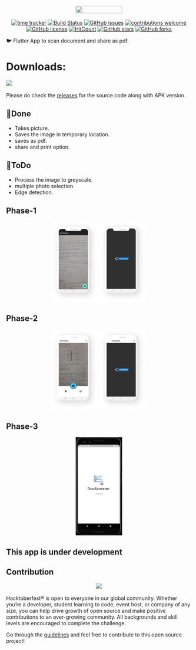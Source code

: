 <p align="center"><img width="50%" height="50%" src="images/logo.png"></p>

<div align="center">
  
[![time tracker](https://wakatime.com/badge/github/Aman-zishan/DocScanner.svg)](https://wakatime.com/badge/github/Aman-zishan/DocScanner)
[![Build Status](https://travis-ci.com/Aman-zishan/DocScanner.svg?branch=master)](https://travis-ci.com/Aman-zishan/DocScanner)
[![GitHub issues](https://img.shields.io/github/issues/Aman-zishan/DocScanner.svg)](https://GitHub.com/Aman-zishan/DocScanner/issues/)
[![contributions welcome](https://img.shields.io/badge/contributions-welcome-brightgreen.svg?style=flat)](https://github.com/Aman-zishan/DocScanner/issues)
[![GitHub license](https://img.shields.io/github/license/Aman-zishan/DocScanner.svg)](https://github.com/Aman-zishan/DocScanner/blob/master/LICENSE)
[![HitCount](http://hits.dwyl.com/Aman-zishan/DocScanner.svg?style=flat)](http://hits.dwyl.com/Aman-zishan/DocScanner)
[![GitHub stars](https://img.shields.io/github/stars/Aman-zishan/DocScanner)](https://github.com/Aman-zishan/DocScanner/stargazers)
[![GitHub forks](https://img.shields.io/github/forks/Aman-zishan/DocScanner)](https://github.com/Aman-zishan/DocScanner/network/members)

</div>


:bird: Flutter App to scan document and share as pdf.


# Downloads:

<a href="https://apt.izzysoft.de/fdroid/index/apk/com.example.DocScanner"><img src="https://gitlab.com/IzzyOnDroid/repo/-/raw/master/assets/IzzyOnDroid.png" width="15%"></a>

Please do check the [releases](https://github.com/Aman-zishan/DocScanner/releases) for the source code along with APK version.


## :dart:Done

* Takes picture.
* Saves the image in temporary location.
* saves as pdf.
* share and print option.


## :dart:ToDo
                                       
* Process the image to greyscale.
* multiple photo selection.
* Edge detection.

## Phase-1

<p align="center"><img width="25%" height="25%" src="demo/1.png">         <img width="25%" height="25%" src="demo/2.png" ></p>
  
  
## Phase-2

<p align="center"><img width="25%" height="25%" src="demo/3.png">         <img width="25%" height="25%" src="demo/4.png" ></p>


## Phase-3

<p align="center">         <img width="25%" height="25%" src="demo/docscanner.gif" ></p>




## This app is under development

## Contribution

<p align="center"><img src="https://hacktoberfestswaglist.com/img/Hacktoberfest_20.jpg" width="10%"></p>

Hacktoberfest® is open to everyone in our global community. Whether you’re a developer, student learning to code, event host, or company of any size, you can help drive growth of open source and make positive contributions to an ever-growing community. All backgrounds and skill levels are encouraged to complete the challenge.

Go through the [guidelines](https://github.com/Aman-zishan/DocScanner/blob/master/CONTRIBUTING.md) and feel free to contribute to this open source project!


